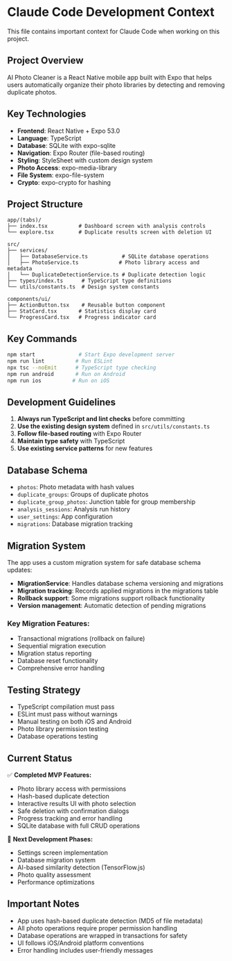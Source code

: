 # Claude Code Development Context

This file contains important context for Claude Code when working on this project.

## Project Overview

AI Photo Cleaner is a React Native mobile app built with Expo that helps users automatically organize their photo libraries by detecting and removing duplicate photos.

## Key Technologies

- **Frontend**: React Native + Expo 53.0
- **Language**: TypeScript
- **Database**: SQLite with expo-sqlite
- **Navigation**: Expo Router (file-based routing)
- **Styling**: StyleSheet with custom design system
- **Photo Access**: expo-media-library
- **File System**: expo-file-system
- **Crypto**: expo-crypto for hashing

## Project Structure

```
app/(tabs)/
├── index.tsx          # Dashboard screen with analysis controls
└── explore.tsx        # Duplicate results screen with deletion UI

src/
├── services/
│   ├── DatabaseService.ts           # SQLite database operations
│   ├── PhotoService.ts             # Photo library access and metadata
│   └── DuplicateDetectionService.ts # Duplicate detection logic
├── types/index.ts      # TypeScript type definitions
└── utils/constants.ts  # Design system constants

components/ui/
├── ActionButton.tsx    # Reusable button component
├── StatCard.tsx       # Statistics display card
└── ProgressCard.tsx   # Progress indicator card
```

## Key Commands

```bash
npm start              # Start Expo development server
npm run lint          # Run ESLint
npx tsc --noEmit      # TypeScript type checking
npm run android       # Run on Android
npm run ios          # Run on iOS
```

## Development Guidelines

1. **Always run TypeScript and lint checks** before committing
2. **Use the existing design system** defined in `src/utils/constants.ts`
3. **Follow file-based routing** with Expo Router
4. **Maintain type safety** with TypeScript
5. **Use existing service patterns** for new features

## Database Schema

- `photos`: Photo metadata with hash values
- `duplicate_groups`: Groups of duplicate photos
- `duplicate_group_photos`: Junction table for group membership
- `analysis_sessions`: Analysis run history
- `user_settings`: App configuration
- `migrations`: Database migration tracking

## Migration System

The app uses a custom migration system for safe database schema updates:

- **MigrationService**: Handles database schema versioning and migrations
- **Migration tracking**: Records applied migrations in the migrations table
- **Rollback support**: Some migrations support rollback functionality
- **Version management**: Automatic detection of pending migrations

### Key Migration Features:
- Transactional migrations (rollback on failure)
- Sequential migration execution
- Migration status reporting
- Database reset functionality
- Comprehensive error handling

## Testing Strategy

- TypeScript compilation must pass
- ESLint must pass without warnings
- Manual testing on both iOS and Android
- Photo library permission testing
- Database operations testing

## Current Status

✅ **Completed MVP Features:**
- Photo library access with permissions
- Hash-based duplicate detection
- Interactive results UI with photo selection
- Safe deletion with confirmation dialogs
- Progress tracking and error handling
- SQLite database with full CRUD operations

🚧 **Next Development Phases:**
- Settings screen implementation
- Database migration system
- AI-based similarity detection (TensorFlow.js)
- Photo quality assessment
- Performance optimizations

## Important Notes

- App uses hash-based duplicate detection (MD5 of file metadata)
- All photo operations require proper permission handling
- Database operations are wrapped in transactions for safety
- UI follows iOS/Android platform conventions
- Error handling includes user-friendly messages